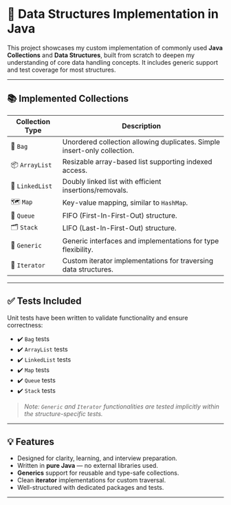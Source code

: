 # 🔧 Data Structures Implementation in Java

This project showcases my custom implementation of commonly used **Java Collections** and **Data Structures**, built from scratch to deepen my understanding of core data handling concepts. It includes generic support and test coverage for most structures.

---

## 📚 Implemented Collections

| Collection Type | Description |
|-----------------|-------------|
| 👜 `Bag`         | Unordered collection allowing duplicates. Simple insert-only collection. |
| 📦 `ArrayList`   | Resizable array-based list supporting indexed access. |
| 🔗 `LinkedList`  | Doubly linked list with efficient insertions/removals. |
| 🗺️ `Map`         | Key-value mapping, similar to `HashMap`. |
| 🛒 `Queue`       | FIFO (First-In-First-Out) structure. |
| 🗂️ `Stack`       | LIFO (Last-In-First-Out) structure. |
| 🧬 `Generic`      | Generic interfaces and implementations for type flexibility. |
| 🔁 `Iterator`    | Custom iterator implementations for traversing data structures. |

---

## ✅ Tests Included

Unit tests have been written to validate functionality and ensure correctness:

- ✔️ `Bag` tests  
- ✔️ `ArrayList` tests  
- ✔️ `LinkedList` tests  
- ✔️ `Map` tests  
- ✔️ `Queue` tests  
- ✔️ `Stack` tests  

> *Note: `Generic` and `Iterator` functionalities are tested implicitly within the structure-specific tests.*

---

## 💡 Features

- Designed for clarity, learning, and interview preparation.
- Written in **pure Java** — no external libraries used.
- **Generics** support for reusable and type-safe collections.
- Clean **iterator** implementations for custom traversal.
- Well-structured with dedicated packages and tests.

---
